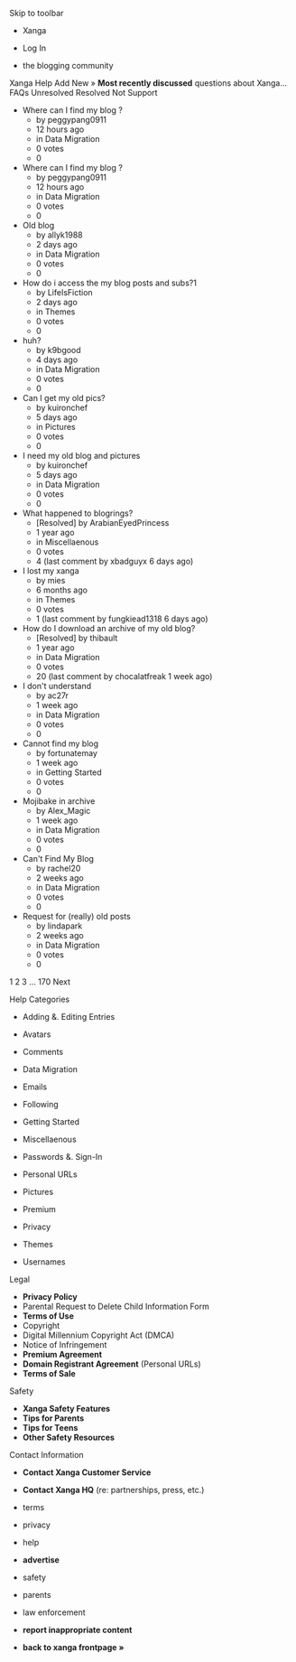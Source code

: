 Skip to toolbar

*   Xanga

*   Log In

*   the blogging community

Xanga Help Add New » **Most recently discussed** questions about Xanga… FAQs Unresolved Resolved Not Support

*   Where can I find my blog ?
    *   by peggypang0911
    *   12 hours ago
    *   in Data Migration
    *   0 votes
    *   0
*   Where can I find my blog ?
    *   by peggypang0911
    *   12 hours ago
    *   in Data Migration
    *   0 votes
    *   0
*   Old blog
    *   by allyk1988
    *   2 days ago
    *   in Data Migration
    *   0 votes
    *   0
*   How do i access the my blog posts and subs?1
    *   by LifeIsFiction
    *   2 days ago
    *   in Themes
    *   0 votes
    *   0
*   huh?
    *   by k9bgood
    *   4 days ago
    *   in Data Migration
    *   0 votes
    *   0
*   Can I get my old pics?
    *   by kuironchef
    *   5 days ago
    *   in Pictures
    *   0 votes
    *   0
*   I need my old blog and pictures
    *   by kuironchef
    *   5 days ago
    *   in Data Migration
    *   0 votes
    *   0
*   What happened to blogrings?
    *   \[Resolved\] by ArabianEyedPrincess
    *   1 year ago
    *   in Miscellaenous
    *   0 votes
    *   4 (last comment by xbadguyx 6 days ago)
*   I lost my xanga
    *   by mies
    *   6 months ago
    *   in Themes
    *   0 votes
    *   1 (last comment by fungkiead1318 6 days ago)
*   How do I download an archive of my old blog?
    *   \[Resolved\] by thibault
    *   1 year ago
    *   in Data Migration
    *   0 votes
    *   20 (last comment by chocalatfreak 1 week ago)
*   I don't understand
    *   by ac27r
    *   1 week ago
    *   in Data Migration
    *   0 votes
    *   0
*   Cannot find my blog
    *   by fortunatemay
    *   1 week ago
    *   in Getting Started
    *   0 votes
    *   0
*   Mojibake in archive
    *   by Alex\_Magic
    *   1 week ago
    *   in Data Migration
    *   0 votes
    *   0
*   Can't Find My Blog
    *   by rachel20
    *   2 weeks ago
    *   in Data Migration
    *   0 votes
    *   0
*   Request for (really) old posts
    *   by lindapark
    *   2 weeks ago
    *   in Data Migration
    *   0 votes
    *   0

1 2 3 ... 170 Next

Help Categories

*   Adding &. Editing Entries
*   Avatars
*   Comments
*   Data Migration
*   Emails
*   Following
*   Getting Started
*   Miscellaenous

*   Passwords &. Sign-In
*   Personal URLs
*   Pictures
*   Premium
*   Privacy
*   Themes
*   Usernames

Legal

*   **Privacy Policy**
*   Parental Request to Delete Child Information Form
*   **Terms of Use**
*   Copyright
*   Digital Millennium Copyright Act (DMCA)
*   Notice of Infringement
*   **Premium Agreement**
*   **Domain Registrant Agreement** (Personal URLs)
*   **Terms of Sale**

Safety

*   **Xanga Safety Features**
*   **Tips for Parents**
*   **Tips for Teens**
*   **Other Safety Resources**

Contact Information

*   **Contact Xanga Customer Service**
*   **Contact Xanga HQ** (re: partnerships, press, etc.)

*   terms
*   privacy
*   help
*   **advertise**

*   safety
*   parents
*   law enforcement
*   **report inappropriate content**

*   **back to xanga frontpage »**